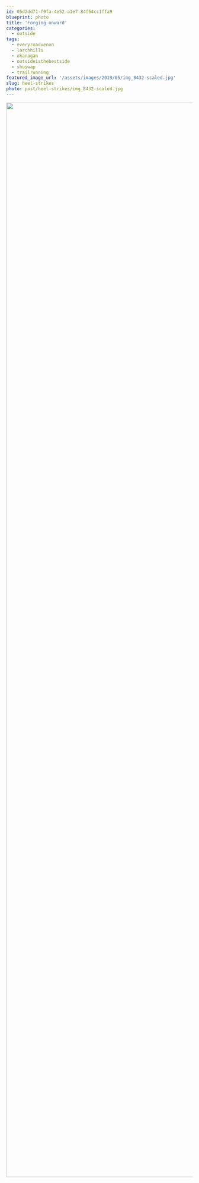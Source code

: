 ```yaml
---
id: 05d2dd71-f9fa-4e52-a1e7-84f54cc1ffa9
blueprint: photo
title: 'Forging onward'
categories:
  - outside
tags:
  - everyroadvenon
  - larchhills
  - okanagan
  - outsideisthebestside
  - shuswap
  - trailrunning
featured_image_url: '/assets/images/2019/05/img_8432-scaled.jpg'
slug: heel-strikes
photo: post/heel-strikes/img_8432-scaled.jpg
---
```

<p><img src="/assets/images/2019/05/img_8432.jpg" class="size-full wp-image-516" width="2965" height="2898"></p>
